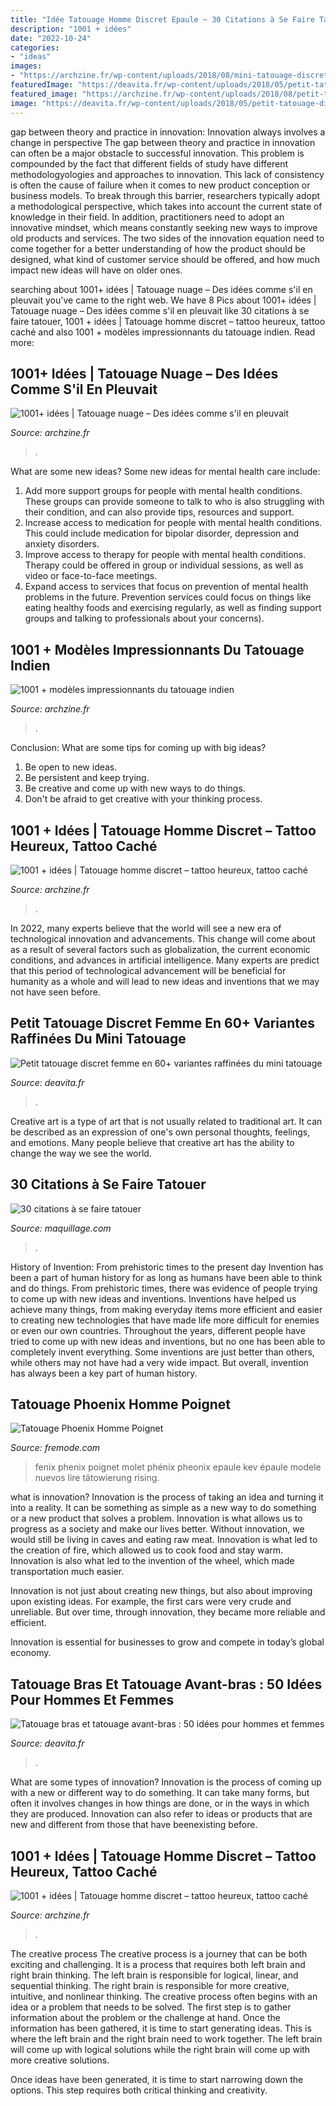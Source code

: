 ```yaml
---
title: "Idée Tatouage Homme Discret Epaule ~ 30 Citations à Se Faire Tatouer"
description: "1001 + idées"
date: "2022-10-24"
categories:
- "ideas"
images:
- "https://archzine.fr/wp-content/uploads/2018/08/mini-tatouage-discret-tattoo-discret-cheville-fleche-arbre-simple-homme.jpg"
featuredImage: "https://deavita.fr/wp-content/uploads/2018/05/petit-tatouage-discret-femme-élégant-avec-plumes-quelle-partie-corps-choisir.jpg"
featured_image: "https://archzine.fr/wp-content/uploads/2018/08/petit-tatouage-homme-discret-cheville-aigne-ange-talon.jpg"
image: "https://deavita.fr/wp-content/uploads/2018/05/petit-tatouage-discret-femme-élégant-avec-plumes-quelle-partie-corps-choisir.jpg"
---
```



gap between theory and practice in innovation: Innovation always involves a change in perspective
The gap between theory and practice in innovation can often be a major obstacle to successful innovation. This problem is compounded by the fact that different fields of study have different methodologyologies and approaches to innovation. This lack of consistency is often the cause of failure when it comes to new product conception or business models. To break through this barrier, researchers typically adopt a methodological perspective, which takes into account the current state of knowledge in their field. In addition, practitioners need to adopt an innovative mindset, which means constantly seeking new ways to improve old products and services. The two sides of the innovation equation need to come together for a better understanding of how the product should be designed, what kind of customer service should be offered, and how much impact new ideas will have on older ones.

	

		
searching about 1001+ idées | Tatouage nuage – Des idées comme s&#039;il en pleuvait you've came to the right web. We have 8 Pics about 1001+ idées | Tatouage nuage – Des idées comme s&#039;il en pleuvait like 30 citations à se faire tatouer, 1001 + idées | Tatouage homme discret – tattoo heureux, tattoo caché and also 1001 + modèles impressionnants du tatouage indien. Read more:
		
    
## 1001+ Idées | Tatouage Nuage – Des Idées Comme S&#039;il En Pleuvait

<img loading=lazy src="https://archzine.fr/wp-content/uploads/2017/06/dessin-tatouage-homme-nuage-orage-pluie-couleurs-parapluie-coeur-e1498655029971.jpg" onerror="this.onerror=null;this.src='https://tse2.mm.bing.net/th?id=OIP.xrEI2k96kcFoagQj1L7jdQHaH5&amp;pid=15.1';" alt="1001+ idées | Tatouage nuage – Des idées comme s&#039;il en pleuvait">

_Source: archzine.fr_

>. 

	

What are some new ideas?
Some new ideas for mental health care include:
1. Add more support groups for people with mental health conditions. These groups can provide someone to talk to who is also struggling with their condition, and can also provide tips, resources and support.
2. Increase access to medication for people with mental health conditions. This could include medication for bipolar disorder, depression and anxiety disorders.
3. Improve access to therapy for people with mental health conditions. Therapy could be offered in group or individual sessions, as well as video or face-to-face meetings.
4. Expand access to services that focus on prevention of mental health problems in the future. Prevention services could focus on things like eating healthy foods and exercising regularly, as well as finding support groups and talking to professionals about your concerns).

    
## 1001 + Modèles Impressionnants Du Tatouage Indien

<img loading=lazy src="https://archzine.fr/wp-content/uploads/2017/09/signification-tatouage-paysage-nocturne-loup-hurlant-vers-la-lune-arbre-rocher-tatoo-pour-homme.jpg" onerror="this.onerror=null;this.src='https://tse2.mm.bing.net/th?id=OIP.sfd2uxaGRiSgOs9wU3RXXwHaJ3&amp;pid=15.1';" alt="1001 + modèles impressionnants du tatouage indien">

_Source: archzine.fr_

>. 

	

Conclusion: What are some tips for coming up with big ideas?
1. Be open to new ideas.
2. Be persistent and keep trying.
3. Be creative and come up with new ways to do things.
4. Don't be afraid to get creative with your thinking process.

    
## 1001 + Idées | Tatouage Homme Discret – Tattoo Heureux, Tattoo Caché

<img loading=lazy src="https://archzine.fr/wp-content/uploads/2018/08/petit-tatouage-homme-discret-cheville-aigne-ange-talon.jpg" onerror="this.onerror=null;this.src='https://tse3.mm.bing.net/th?id=OIP.balRvipVyFCH5YlFOpJo2wHaHa&amp;pid=15.1';" alt="1001 + idées | Tatouage homme discret – tattoo heureux, tattoo caché">

_Source: archzine.fr_

>. 

	

In 2022, many experts believe that the world will see a new era of technological innovation and advancements. This change will come about as a result of several factors such as globalization, the current economic conditions, and advances in artificial intelligence. Many experts are predict that this period of technological advancement will be beneficial for humanity as a whole and will lead to new ideas and inventions that we may not have seen before.

    
## Petit Tatouage Discret Femme En 60+ Variantes Raffinées Du Mini Tatouage

<img loading=lazy src="https://deavita.fr/wp-content/uploads/2018/05/petit-tatouage-discret-femme-élégant-avec-plumes-quelle-partie-corps-choisir.jpg" onerror="this.onerror=null;this.src='https://tse3.mm.bing.net/th?id=OIP.x0-BOin3ic_zbi0OsHxVigHaEc&amp;pid=15.1';" alt="Petit tatouage discret femme en 60+ variantes raffinées du mini tatouage">

_Source: deavita.fr_

>. 

	

Creative art is a type of art that is not usually related to traditional art. It can be described as an expression of one's own personal thoughts, feelings, and emotions. Many people believe that creative art has the ability to change the way we see the world.

    
## 30 Citations à Se Faire Tatouer

<img loading=lazy src="https://www.maquillage.com/wp-content/uploads/2017/01/30-phrases-a-se-faire-tatouer-11.jpg" onerror="this.onerror=null;this.src='https://tse4.mm.bing.net/th?id=OIP.8fpq-CaZSCoPe7qonbDhEAHaIC&amp;pid=15.1';" alt="30 citations à se faire tatouer">

_Source: maquillage.com_

>. 

	

History of Invention: From prehistoric times to the present day
Invention has been a part of human history for as long as humans have been able to think and do things. From prehistoric times, there was evidence of people trying to come up with new ideas and inventions. Inventions have helped us achieve many things, from making everyday items more efficient and easier to creating new technologies that have made life more difficult for enemies or even our own countries. Throughout the years, different people have tried to come up with new ideas and inventions, but no one has been able to completely invent everything. Some inventions are just better than others, while others may not have had a very wide impact. But overall, invention has always been a key part of human history.

    
## Tatouage Phoenix Homme Poignet

<img loading=lazy src="https://i.pinimg.com/originals/42/b8/e9/42b8e960f393e504ad551d8746902319.jpg" onerror="this.onerror=null;this.src='https://tse4.mm.bing.net/th?id=OIP.O-NYZlnTC4u4ACG5fsYH5QHaLQ&amp;pid=15.1';" alt="Tatouage Phoenix Homme Poignet">

_Source: fremode.com_

>fenix phenix poignet molet phénix pheonix epaule kev épaule modele nuevos lire tätowierung rising. 

	

what is innovation?
Innovation is the process of taking an idea and turning it into a reality. It can be something as simple as a new way to do something or a new product that solves a problem. Innovation is what allows us to progress as a society and make our lives better.
Without innovation, we would still be living in caves and eating raw meat. Innovation is what led to the creation of fire, which allowed us to cook food and stay warm. Innovation is also what led to the invention of the wheel, which made transportation much easier.

Innovation is not just about creating new things, but also about improving upon existing ideas. For example, the first cars were very crude and unreliable. But over time, through innovation, they became more reliable and efficient.

Innovation is essential for businesses to grow and compete in today’s global economy.

    
## Tatouage Bras Et Tatouage Avant-bras : 50 Idées Pour Hommes Et Femmes

<img loading=lazy src="https://deavita.fr/wp-content/uploads/2015/02/tatouage-multicolore-avant-bras-homme-Jocker.jpg" onerror="this.onerror=null;this.src='https://tse1.mm.bing.net/th?id=OIP.SATQXStXw7yxKy15kTzlhwHaNd&amp;pid=15.1';" alt="Tatouage bras et tatouage avant-bras : 50 idées pour hommes et femmes">

_Source: deavita.fr_

>. 

	

What are some types of innovation?
Innovation is the process of coming up with a new or different way to do something. It can take many forms, but often it involves changes in how things are done, or in the ways in which they are produced. Innovation can also refer to ideas or products that are new and different from those that have beenexisting before.

    
## 1001 + Idées | Tatouage Homme Discret – Tattoo Heureux, Tattoo Caché

<img loading=lazy src="https://archzine.fr/wp-content/uploads/2018/08/mini-tatouage-discret-tattoo-discret-cheville-fleche-arbre-simple-homme.jpg" onerror="this.onerror=null;this.src='https://tse4.mm.bing.net/th?id=OIP.I0IrAkYkuP8lhFmuRt2UzgHaFf&amp;pid=15.1';" alt="1001 + idées | Tatouage homme discret – tattoo heureux, tattoo caché">

_Source: archzine.fr_

>. 

	

The creative process
The creative process is a journey that can be both exciting and challenging. It is a process that requires both left brain and right brain thinking. The left brain is responsible for logical, linear, and sequential thinking. The right brain is responsible for more creative, intuitive, and nonlinear thinking.
The creative process often begins with an idea or a problem that needs to be solved. The first step is to gather information about the problem or the challenge at hand. Once the information has been gathered, it is time to start generating ideas. This is where the left brain and the right brain need to work together. The left brain will come up with logical solutions while the right brain will come up with more creative solutions.

Once ideas have been generated, it is time to start narrowing down the options. This step requires both critical thinking and creativity.

